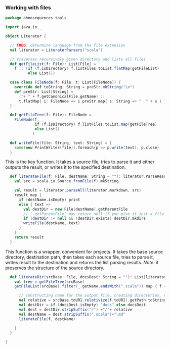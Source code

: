 ### Working with files

```scala
package ohnosequences.tools

import java.io._

object Literator {

  // TODO: determine language from the file extension
  val literator = LiteratorParsers("scala")

  // traverses recursively given directory and lists all files
  def getFileList(f: File): List[File] =
    f :: (if (f.isDirectory) f.listFiles.toList.flatMap(getFileList) 
          else List())

  case class FileNode(f: File, t: List[FileNode]) {
    override def toString: String = preStr.mkString("\n")
    def preStr: List[String] =
      ("+ " + f.getCanonicalFile.getName) :: 
      t.flatMap{ i: FileNode => i.preStr.map{ s: String => "  " + s } }
  }

  def getFileTree(f: File): FileNode =
    FileNode(f, 
             if (f.isDirectory) f.listFiles.toList.map(getFileTree) 
             else List()
            )

  def writeFile(file: String, text: String) = {
    Some(new PrintWriter(file)).foreach{p => p.write(text); p.close}
  }
```

This is the key function. It takes a source file, tries to parse it
and either outputs the result, or writes it to the specified destination.


```scala
  def literateFile(f: File, destName: String = ""): literator.ParseResult[String] = {
    val src = scala.io.Source.fromFile(f).mkString

    val result = literator.parseAll(literator.markdown, src)
    result map {
      if (destName.isEmpty) print 
      else { text =>
        val destDir = new File(destName).getParentFile
        // `.getParentFile` may return null if you give it just a file name
        if (destDir != null && !destDir.exists) destDir.mkdirs
        writeFile(destName, text) 
      }
    }
    return result
  }
```

This function is a wrapper, convenient for projects. It takes 
the base source directory, destination path, then takes each 
source file, tries to parse it, writes result to the destination
and returns the list parsing results.
_Note:_ it preserves the structure of the source directory.

```scala
  def literateDir(srcBase: File, docsDest: String = ""): List[literator.ParseResult[String]] = {
    val tree = getFileTree(srcBase)
    getFileList(srcBase).filter(_.getName.endsWith(".scala")) map { f =>

      // constructing name for the output file, creating directories, etc.
      val relative = srcBase.toURI.relativize(f.toURI).getPath.toString
      val destDir = if (docsDest.isEmpty) "docs" else docsDest
      val dest = destDir.stripSuffix("/") +"/"+ relative
      val destName = dest.stripSuffix(".scala")+".md"
      literateFile(f, destName)

    }
  }

}


```
